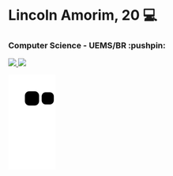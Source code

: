# Lincoln Amorim, 20 :computer:
<h3>Computer Science - UEMS/BR :pushpin:</h3>

 <div>
  <a href="https://github.com/lolincoln">
  <img height="180em" src="https://github-readme-stats.vercel.app/api?username=lolincoln&show_icons=true&theme=midnight-purple&include_all_commits=true&count_private=true"/>
  <img height="180em" src="https://github-readme-stats.vercel.app/api/top-langs/?username=lolincoln&layout=compact&langs_count=16&theme=midnight-purple"/>
</div>
 


  ![Snake animation](https://github.com/rafaballerini/rafaballerini/blob/output/github-contribution-grid-snake.svg)
